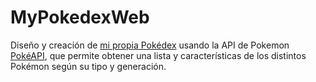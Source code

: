 # MyPokedexWeb
Diseño y creación de <a href="https://francom457.github.io/PokedexWeb/">mi propia Pokédex</a> usando la API de Pokemon <a href="https://pokeapi.co/">PokéAPI</a>, que permite obtener una lista y características de los distintos Pokémon según su tipo y generación.
